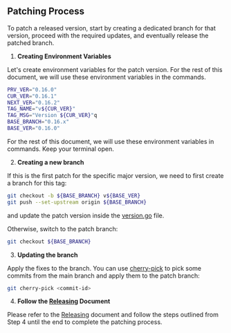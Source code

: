 ## Patching Process

To patch a released version, start by creating a dedicated branch for that version, proceed with the required updates, and eventually release the patched branch.

1. **Creating Environment Variables**

Let's create environment variables for the patch version. For the rest of this document, we will use these environment variables in the commands.

```bash
PRV_VER="0.16.0"
CUR_VER="0.16.1"
NEXT_VER="0.16.2"
TAG_NAME="v${CUR_VER}"
TAG_MSG="Version ${CUR_VER}"q
BASE_BRANCH="0.16.x"
BASE_VER="0.16.0"
```

For the rest of this document, we will use these environment variables in commands.
Keep your terminal open.

2. **Creating a new branch**

If this is the first patch for the specific major version, we need to first create a branch for this tag:

```bash
git checkout -b ${BASE_BRANCH} v${BASE_VER}
git push --set-upstream origin ${BASE_BRANCH}
```

and update the patch version inside the [version.go](../version/version.go) file.

Otherwise, switch to the patch branch:

```bash
git checkout ${BASE_BRANCH}
```

3. **Updating the branch**

Apply the fixes to the branch. You can use [cherry-pick](https://www.atlassian.com/git/tutorials/cherry-pick) to pick some commits from the main branch and apply them to the patch branch:

```bash
git cherry-pick <commit-id>
```

4. **Follow the [Releasing](./releasing.md) Document**

Please refer to the [Releasing](./releasing.md) document and follow the steps outlined from Step 4 until the end to complete the patching process.
